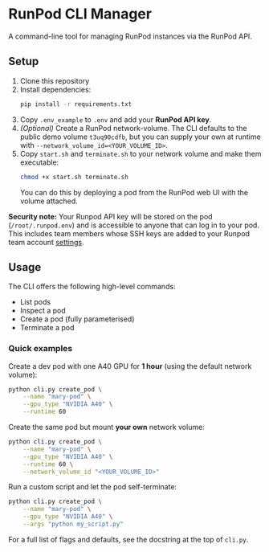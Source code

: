 # RunPod CLI Manager

A command-line tool for managing RunPod instances via the RunPod API.

## Setup

1. Clone this repository
2. Install dependencies:
   ```bash
   pip install -r requirements.txt
   ```
3. Copy `.env_example` to `.env` and add your **RunPod API key**.
4. _(Optional)_ Create a RunPod network-volume.
   The CLI defaults to the public demo volume `t3uq90cdfb`, but you can supply your own at runtime with
   `--network_volume_id=<YOUR_VOLUME_ID>`.
5. Copy `start.sh` and `terminate.sh` to your network volume and make them executable:
   ```bash
   chmod +x start.sh terminate.sh
   ```
   You can do this by deploying a pod from the RunPod web UI with the volume attached.

**Security note:** Your Runpod API key will be stored on the pod (`/root/.runpod.env`) and is accessible to anyone that can log in to your pod. This includes team members whose SSH keys are added to your Runpod team account [settings](https://console.runpod.io/user/settings).

## Usage

The CLI offers the following high-level commands:

* List pods
* Inspect a pod
* Create a pod (fully parameterised)
* Terminate a pod

### Quick examples

Create a dev pod with one A40 GPU for **1 hour** (using the default network volume):

```bash
python cli.py create_pod \
    --name "mary-pod" \
    --gpu_type "NVIDIA A40" \
    --runtime 60
```

Create the same pod but mount **your own** network volume:

```bash
python cli.py create_pod \
    --name "mary-pod" \
    --gpu_type "NVIDIA A40" \
    --runtime 60 \
    --network_volume_id "<YOUR_VOLUME_ID>"
```

Run a custom script and let the pod self-terminate:

```bash
python cli.py create_pod \
    --name "mary-pod" \
    --gpu_type "NVIDIA A40" \
    --args "python my_script.py"
```

For a full list of flags and defaults, see the docstring at the top of `cli.py`.
